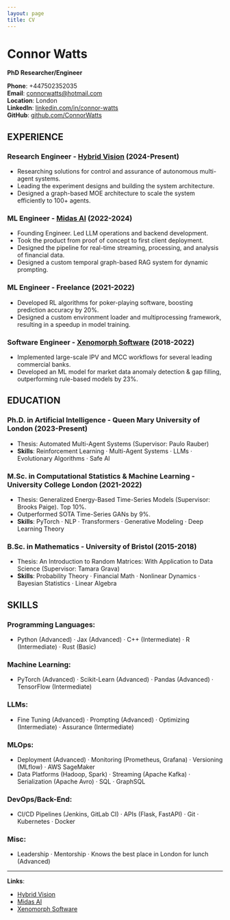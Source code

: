 ```yaml
---
layout: page
title: CV
---
```


# Connor Watts  
**PhD Researcher/Engineer**  

**Phone**: +447502352035  
**Email**: connorwatts@hotmail.com  
**Location**: London  
**LinkedIn**: [linkedin.com/in/connor-watts](https://linkedin.com/in/connor-watts)  
**GitHub**: [github.com/ConnorWatts](https://github.com/ConnorWatts)  

## EXPERIENCE

### Research Engineer - [Hybrid Vision](https://www.hybridvision.co.uk/)  (2024-Present)
- Researching solutions for control and assurance of autonomous multi-agent systems.
- Leading the experiment designs and building the system architecture.
- Designed a graph-based MOE architecture to scale the system efficiently to 100+ agents.

### ML Engineer - [Midas AI](https://www.getmidas.ai/)   (2022-2024)
- Founding Engineer. Led LLM operations and backend development.
- Took the product from proof of concept to first client deployment.
- Designed the pipeline for real-time streaming, processing, and analysis of financial data.
- Designed a custom temporal graph-based RAG system for dynamic prompting.

### ML Engineer - Freelance (2021-2022)
- Developed RL algorithms for poker-playing software, boosting prediction accuracy by 20%.
- Designed a custom environment loader and multiprocessing framework, resulting in a speedup in model training.

### Software Engineer - [Xenomorph Software](https://www.xenomorph.com/) (2018-2022)
- Implemented large-scale IPV and MCC workflows for several leading commercial banks.
- Developed an ML model for market data anomaly detection & gap filling, outperforming rule-based models by 23%.

## EDUCATION

### Ph.D. in Artificial Intelligence - Queen Mary University of London (2023-Present)
- Thesis: Automated Multi-Agent Systems (Supervisor: Paulo Rauber)
- **Skills**: Reinforcement Learning · Multi-Agent Systems · LLMs · Evolutionary Algorithms · Safe AI

### M.Sc. in Computational Statistics & Machine Learning - University College London (2021-2022)
- Thesis: Generalized Energy-Based Time-Series Models (Supervisor: Brooks Paige). Top 10%.
- Outperformed SOTA Time-Series GANs by 9%.
- **Skills**: PyTorch · NLP · Transformers · Generative Modeling · Deep Learning Theory

### B.Sc. in Mathematics - University of Bristol (2015-2018)
- Thesis: An Introduction to Random Matrices: With Application to Data Science (Supervisor: Tamara Grava)
- **Skills**: Probability Theory · Financial Math · Nonlinear Dynamics · Bayesian Statistics · Linear Algebra

## SKILLS

### Programming Languages:
- Python (Advanced) · Jax (Advanced) · C++ (Intermediate) · R (Intermediate) · Rust (Basic)

### Machine Learning:
- PyTorch (Advanced) · Scikit-Learn (Advanced) · Pandas (Advanced) · TensorFlow (Intermediate)

### LLMs:
- Fine Tuning (Advanced) · Prompting (Advanced) · Optimizing (Intermediate) · Assurance (Intermediate)

### MLOps:
- Deployment (Advanced) · Monitoring (Prometheus, Grafana) · Versioning (MLflow) · AWS SageMaker
- Data Platforms (Hadoop, Spark) · Streaming (Apache Kafka) · Serialization (Apache Avro) · SQL · GraphSQL

### DevOps/Back-End:
- CI/CD Pipelines (Jenkins, GitLab CI) · APIs (Flask, FastAPI) · Git · Kubernetes · Docker

### Misc:
- Leadership · Mentorship · Knows the best place in London for lunch (Advanced)

---

**Links**:  
- [Hybrid Vision](https://www.hybridvision.co.uk/)  
- [Midas AI](https://www.getmidas.ai/)  
- [Xenomorph Software](https://www.xenomorph.com/)
